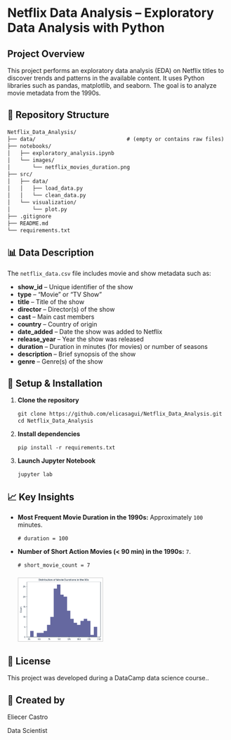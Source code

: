 <!DOCTYPE html>
<html lang="en">
<body>

  <h1>Netflix Data Analysis – Exploratory Data Analysis with Python</h1>

  <h2>Project Overview</h2>
  <p>
    This project performs an exploratory data analysis (EDA) on Netflix titles to discover trends and patterns in the available content. It uses Python libraries such as pandas, matplotlib, and seaborn. The goal is to analyze movie metadata from the 1990s.
  </p>

  <h2>📁 Repository Structure</h2>
  <pre><code>Netflix_Data_Analysis/
├── data/                             # (empty or contains raw files)
├── notebooks/
│   ├── exploratory_analysis.ipynb
│   └── images/
│       └── netflix_movies_duration.png
├── src/
│   ├── data/
│   │   ├── load_data.py
│   │   └── clean_data.py
│   └── visualization/
│       └── plot.py
├── .gitignore
├── README.md
└── requirements.txt
</code></pre>

  <h2>📊 Data Description</h2>
  <p>The <code>netflix_data.csv</code> file includes movie and show metadata such as:</p>
  <ul>
    <li><strong>show_id</strong> – Unique identifier of the show</li>
    <li><strong>type</strong> – “Movie” or “TV Show”</li>
    <li><strong>title</strong> – Title of the show</li>
    <li><strong>director</strong> – Director(s) of the show</li>
    <li><strong>cast</strong> – Main cast members</li>
    <li><strong>country</strong> – Country of origin</li>
    <li><strong>date_added</strong> – Date the show was added to Netflix</li>
    <li><strong>release_year</strong> – Year the show was released</li>
    <li><strong>duration</strong> – Duration in minutes (for movies) or number of seasons</li>
    <li><strong>description</strong> – Brief synopsis of the show</li>
    <li><strong>genre</strong> – Genre(s) of the show</li>
  </ul>

  <h2>🔧 Setup &amp; Installation</h2>
  <ol>
    <li>
      <strong>Clone the repository</strong><br>
      <pre><code>git clone https://github.com/elicasagui/Netflix_Data_Analysis.git
cd Netflix_Data_Analysis
</code></pre>
    </li>
    <li>
      <strong>Install dependencies</strong><br>
      <pre><code>pip install -r requirements.txt</code></pre>
    </li>
    <li>
      <strong>Launch Jupyter Notebook</strong><br>
      <pre><code>jupyter lab</code></pre>
    </li>
  </ol>

  <h2>📈 Key Insights</h2>
  <ul>   
  <li>
    <strong>Most Frequent Movie Duration in the 1990s:</strong>  
    Approximately <code>100</code> minutes.<br>
    <pre><code># duration = 100</code></pre>
  </li>
  <li>
    <strong>Number of Short Action Movies (&lt; 90 min) in the 1990s:</strong>  
    <code>7</code>.<br>
    <pre><code># short_movie_count = 7</code></pre>
    <img 
      src="notebooks/images/netflix _movies_duration.png" 
      alt="Distribution of Movie Durations" 
      style="max-width:40%; height:auto; border:1px solid #ccc; margin-top:0.5em;"
    />
  </li>
</ul>

  <h2>📄 License</h2>
  <p>This project was developed during a DataCamp data science course..</p>
  
<h2>📄 Created by </h2>
<p>Eliecer Castro</p>
<p>Data Scientist<p>

</body>
</html>



